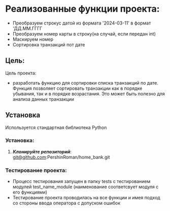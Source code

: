 # Реализованные функции проекта:
- Преобразуем строкус датой из формата '2024-03-11' в формат 'ДД.ММ.ГГГГ
- Преобразуем номер карты в строку(на случай, если передан int)
- Маскируем номер
- Сортировка транзакций пот дате

## Цель: 
Цель проекта:
- разработать функцию для сортировки списка транзакций по дате.
Функция позволяет сортировать транзакции как в порядке убывания, так и в порядке возрастания.
Это может быть полезно для анализа данных транзакции

## Установка
Используется стандартная библиотека Python

### Установка:
1. ***Клонируйте репозиторий***:
    git@github.com:PershinRoman/home_bank.git

### Тестирование проекта:
- Процесс тестирования запущен в папку tests с тестированием модулей test_name_module (наименование соответсвует модуля с его функциями)
- Тестирование проекта проводилась на все функции и имея подход со стороны ввода оператора с допуском ошибок

